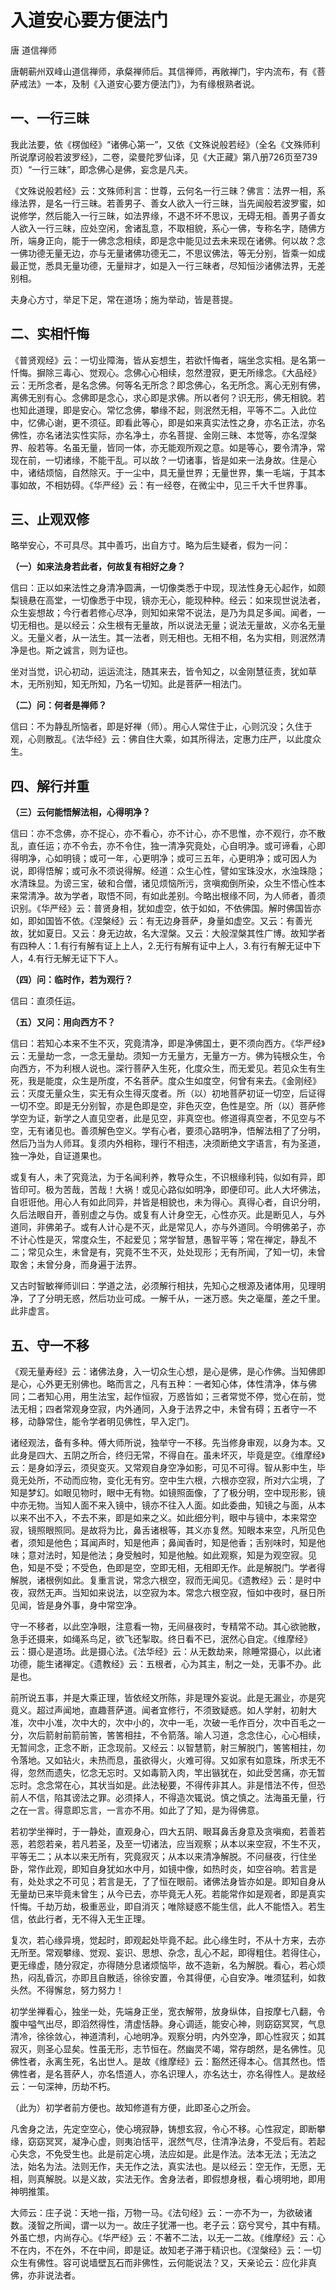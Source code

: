 # 入道安心要方便法门

唐 道信禅师

唐朝蕲州双峰山道信禅师，承粲禅师后。其信禅师，再敞禅门，宇内流布，有《菩萨戒法》一本，及制《入道安心要方便法门》，为有缘根熟者说。

## 一、一行三昧

我此法要，依《楞伽经》“诸佛心第一”，又依《文殊说般若经》（全名《文殊师利所说摩诃般若波罗经》，二卷，梁曼陀罗仙译，见《大正藏》第八册726页至739页）“一行三昧”，即念佛心是佛，妄念是凡夫。

《文殊说般若经》云：文殊师利言：世尊，云何名一行三昧？佛言：法界一相，系缘法界，是名一行三昧。若善男子、善女人欲入一行三昧，当先闻般若波罗蜜，如说修学，然后能入一行三昧，如法界缘，不退不坏不思议，无碍无相。善男子善女人欲入一行三昧，应处空闲，舍诸乱意，不取相貌，系心一佛，专称名字，随佛方所，端身正向，能于一佛念念相续，即是念中能见过去未来现在诸佛。何以故？念一佛功德无量无边，亦与无量诸佛功德无二，不思议佛法，等无分别，皆乘一如成最正觉，悉具无量功德，无量辩才，如是入一行三昧者，尽知恒沙诸佛法界，无差别相。

夫身心方寸，举足下足，常在道场；施为举动，皆是菩提。

## 二、实相忏悔

《普贤观经》云：一切业障海，皆从妄想生，若欲忏悔者，端坐念实相。是名第一忏悔。摒除三毒心、觉观心。念佛心心相续，忽然澄寂，更无所缘念。《大品经》云：无所念者，是名念佛。何等名无所念？即念佛心，名无所念。离心无别有佛，离佛无别有心。念佛即是念心，求心即是求佛。所以者何？识无形，佛无相貌。若也知此道理，即是安心。常忆念佛，攀缘不起，则泯然无相，平等不二。入此位中，忆佛心谢，更不须征。即看此等心，即是如来真实法性之身，亦名正法，亦名佛性，亦名诸法实性实际，亦名净土，亦名菩提、金刚三昧、本觉等，亦名涅槃界、般若等。名虽无量，皆同一体，亦无能观所观之意。如是等心，要令清净，常现在前，一切诸缘，不能干乱。可以故？一切诸事，皆是如来一法身故。住是心中，诸结烦恼，自然除灭。于一尘中，具无量世界；无量世界，集一毛端，于其本事如故，不相妨碍。《华严经》云：有一经卷，在微尘中，见三千大千世界事。

## 三、止观双修

略举安心，不可具尽。其中善巧，出自方寸。略为后生疑者，假为一问：

**（一）如来法身若此者，何故复有相好之身？**

信曰：正以如来法性之身清净圆满，一切像类悉于中现，现法性身无心起作，如颇梨镜悬在高堂，一切像悉于中现，镜亦无心，能现种种。经云：如来现世说法者，众生妄想故；今行者若修心尽净，则知如来常不说法，是乃为具足多闻。闻者，一切无相也。是以经云：众生根有无量故，所以说法无量；说法无量故，义亦名无量义。无量义者，从一法生。其一法者，则无相也。无相不相，名为实相，则泯然清净是也。斯之诚言，则为证也。

坐对当觉，识心初动，运运流注，随其来去，皆令知之，以金刚慧征责，犹如草木，无所别知，知无所知，乃名一切知。此是菩萨一相法门。

**（二）问：何者是禅师？**

信曰：不为静乱所恼者，即是好禅（师）。用心人常住于止，心则沉没；久住于观，心则散乱。《法华经》云：佛自住大乘，如其所得法，定惠力庄严，以此度众生。

## 四、解行并重

**（三）云何能悟解法相，心得明净？**

信曰：亦不念佛，亦不捉心，亦不看心，亦不计心，亦不思惟，亦不观行，亦不散乱，直任运；亦不令去，亦不令住，独一清净究竟处，心自明净。或可谛看，心即得明净，心如明镜；或可一年，心更明净；或可三五年，心更明净；或可因人为说，即得悟解；或可永不须说得解。经道：众生心性，譬如宝珠没水，水浊珠隐；水清珠显。为谤三宝，破和合僧，诸见烦恼所污，贪嗔痴倒所染，众生不悟心性本来常清净。故为学者，取悟不同，有如此差别。今略出根缘不同，为人师者，善须识别。《华严经》云：普贤身相，犹如虚空，依于如如，不依佛国。解时佛国皆亦如，即如国皆不依。《涅槃经》云：有无边身菩萨，身量如虚空。又云：有善光故，犹如夏日。又云：身无边故，名大涅槃。又云：大般涅槃其性广博。故知学者有四种人：1.有行有解有证上上人，2.无行有解有证中上人，3.有行有解无证中下人，4.有行无解无证下下人。

**（四）问：临时作，若为观行？**

信曰：直须任运。

**（五）又问：用向西方不？**

信曰：若知心本来不生不灭，究竟清净，即是净佛国土，更不须向西方。《华严经》云：无量劫一念，一念无量劫。须知一方无量方，无量方一方。佛为钝根众生，令向西方，不为利根人说也。深行菩萨入生死，化度众生，而无爱见。若见众生有生死，我是能度，众生是所度，不名菩萨。度众生如度空，何曾有来去。《金刚经》云：灭度无量众生，实无有众生得灭度者。所（以）初地菩萨初证一切空，后证得一切不空。即是无分别智，亦是色即是空，非色灭空，色性是空。所（以）菩萨修学空为证，新学之人直见空者，此是见空，非真空也。修道得真空者，不见空与不空，无有诸见也。善须解色空义。学有心者，要须心路明净，悟解法相了了分明，然后乃当为人师耳。复须内外相称，理行不相违，决须断绝文字语言，有为圣道，独一净处，自证道果也。

或复有人，未了究竟法，为于名闻利养，教导众生，不识根缘利钝，似如有异，即皆印可。极为苦哉，苦哉！大祸！或见心路似如明净，即便印可。此人大坏佛法，自诳诳他。用心人有如此同异，并皆是相貌也，未为得心。真得心者，自识分明，久后法眼自开，善别虚之与伪。或复有人计身空无，心性亦灭。此是断见人，与外道同，非佛弟子。或有人计心是不灭，此是常见人，亦与外道同。今明佛弟子，亦不计心性是灭，常度众生，不起爱见；常学智慧，愚智平等；常在禅定，静乱不二；常见众生，未曾是有，究竟不生不灭，处处现形；无有所闻，了知一切，未曾取舍；未曾分身，而身遍于法界。

又古时智敏禅师训曰：学道之法，必须解行相扶，先知心之根源及诸体用，见理明净，了了分明无惑，然后功业可成。一解千从，一迷万惑。失之毫厘，差之千里。此非虚言。

## 五、守一不移

《观无量寿经》云：诸佛法身，入一切众生心想，是心是佛，是心作佛。当知佛即是心，心外更无别佛也。略而言之，凡有五种：一者知心体，体性清净，体与佛同；二者知心用，用生法宝，起作恒寂，万惑皆如；三者常觉不停，觉心在前，觉法无相；四者常观身空寂，内外通同，入身于法界之中，未曾有碍；五者守一不移，动静常住，能令学者明见佛性，早入定门。

诸经观法，备有多种。傅大师所说，独举守一不移。先当修身审观，以身为本。又此身是四大、五阴之所合，终归无常，不得自在。虽未坏灭，毕竟是空。《维摩经》云：是身如浮云，须臾变灭。又常观自身空净如影，可见不可得。智从影中生，毕竟无处所，不动而应物，变化无有穷。空中生六根，六根亦空寂，所对六尘境，了知是梦幻。如眼见物时，眼中无有物。如镜照面像，了了极分明，空中现形影，镜中亦无物。当知人面不来入镜中，镜亦不往入人面。如此委曲，知镜之与面，从本以来不出不入，不去不来，即是如来之义。如此细分判，眼中与镜中，本来常空寂，镜照眼照同。是故将为比，鼻舌诸根等，其义亦复然。知眼本来空，凡所见色者，须知是他色；耳闻声时，知是他声；鼻闻香时，知是他香；舌别味时，知是他味；意对法时，知是他法；身受触时，知是他触。如此观察，知是为观空寂。见色，知是不受；不受色，色即是空，空即无相，无相即无作。此是解脱门。学者得解脱，诸根例如此。复重言说，常念六根空，寂而无闻见。《遗教经》云：是时中夜，寂然无声。当知如来说法，以空寂为本。常念六根空寂，恒如中夜时，昼日所见闻，皆是身外事，身中常空净。

守一不移者，以此空净眼，注意看一物，无间昼夜时，专精常不动。其心欲驰散，急手还摄来，如绳系鸟足，欲飞还掣取。终日看不已，泯然心自定。《维摩经》云：摄心是道场。此是摄心法。《法华经》云：从无数劫来，除睡常摄心，以此诸功德，能生诸禅定。《遗教经》云：五根者，心为其主，制之一处，无事不办。此是也。

前所说五事，并是大乘正理，皆依经文所陈，非是理外妄说。此是无漏业，亦是究竟义。超过声闻地，直趣菩萨道。闻者宜修行，不须致疑惑。如人学射，初射大准，次中小准，次中大的，次中小的，次中一毛，次破一毛作百分，次中百毛之一分，次后箭射前箭前筈，筈筈相拄，不令箭落。喻人习道，念念住心，心心相续，无暂间念，正念不断，正念现前。又经云：以智慧箭，射三解脱门，筈筈相拄，勿令落地。又如钻火，未热而息，虽欲得火，火难可得。又如家有如意珠，所求无不得，忽然而遗失，忆念无忘时。又如毒箭入肉，竿出镞犹在，如此受苦痛，亦无暂忘时。念念常在心，其状当如是。此法秘要，不得传非其人。非是惜法不传，但恐前人不信，陷其谤法之罪。必须择人，不得造次辄说。慎之慎之。法海虽无量，行之在一言。得意即忘言，一言亦不用。如此了了知，是为得佛意。

若初学坐禅时，于一静处，直观身心，四大五阴、眼耳鼻舌身意及贪嗔痴，若善若恶，若怨若亲，若凡若圣，及至一切诸法，应当观察；从本以来空寂，不生不灭，平等无二；从本以来无所有，究竟寂灭；从本以来清净解脱。不问昼夜，行住坐卧，常作此观，即知自身犹如水中月，如镜中像，如热时炎，如空谷响。若言是有，处处求之不可见；若言是无，了了恒在眼前。诸佛法身皆亦如是。即知自身从无量劫已来毕竟未曾生；从今已去，亦毕竟无人死。若能常作如是观者，即是真实忏悔。千劫万劫，极重恶业，即自消灭；唯除疑惑不能生信，此人不能悟入。若生信，依此行者，无不得入无生正理。

复次，若心缘异境，觉起时，即观起处毕竟不起。此心缘生时，不从十方来，去亦无所至。常观攀缘、觉观、妄识、思想、杂念，乱心不起，即得粗住。若得住心，更无缘虚，随分寂定，亦得随分息诸烦恼毕，故不造新，名为解脱。看心，若心烦热，闷乱昏沉，亦即且自散适，徐徐安置，令其得便，心自安净。唯须猛利，如救头然。不得懈怠，努力努力！

初学坐禅看心，独坐一处，先端身正坐，宽衣解带，放身纵体，自按摩七八翻，令腹中嗌气出尽，即滔然得性，清虚恬静。身心调适，能安心神，则窈窈冥冥，气息清冷，徐徐敛心，神道清利，心地明净。观察分明，内外空净，即心性寂灭；如其寂灭，则圣心显矣。性虽无形，志节恒在。然幽灵不竭，常存朗然，是名佛性。见佛性者，永离生死，名出世人。是故《维摩经》云：豁然还得本心。信其然也。悟佛性者，是名菩萨人，亦名悟道人，亦名识理人，亦名达士，亦名得性人。是故经云：一句深神，历劫不朽。

（此为）初学者前方便也。故知修道有方便，此即圣心之所会。

凡舍身之法，先定空空心，使心境寂静，铸想玄寂，令心不移。心性寂定，即断攀缘，窈窈冥冥，凝净心虚，则夷泊恬平，泯然气尽，住清净法身，不受后有。若起心失念，不免受生也。此是前定心境，法应如是。此是作法。法本无法；无法之法，始名为法。法则无作，夫无作之法，真实法也。是以经云：空无作，无愿，无相，则真解脱。以是义故，实法无作。舍身法者，即假想身根，看心境明地，即用神明推策。

大师云：庄子说：天地一指，万物一马。《法句经》云：一亦不为一，为欲破诸数。淺智之所闻，谓一以为一。故庄子犹滞一也。老子云：窈兮冥兮，其中有精。外虽亡想，内尚存心。《华严经》云：不著不二法，以无一二故。《维摩经》云：心不在内，不在外，不在中间，即是证。故知老子滞于精识也。《涅槃经》云：一切众生有佛性。容可说墙壁瓦石而非佛性，云何能说法？又，天亲论云：应化非真佛，亦非说法者。
